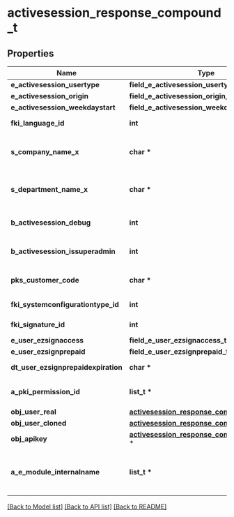 # activesession_response_compound_t

## Properties
Name | Type | Description | Notes
------------ | ------------- | ------------- | -------------
**e_activesession_usertype** | **field_e_activesession_usertype_t \*** |  | 
**e_activesession_origin** | **field_e_activesession_origin_t \*** |  | 
**e_activesession_weekdaystart** | **field_e_activesession_weekdaystart_t \*** |  | 
**fki_language_id** | **int** | The unique ID of the Language.  Valid values:  |Value|Description| |-|-| |1|French| |2|English| | 
**s_company_name_x** | **char \*** | The Name of the Company in the language of the requester | 
**s_department_name_x** | **char \*** | The Name of the Department in the language of the requester | 
**b_activesession_debug** | **int** | Whether the active session is in debug or not | 
**b_activesession_issuperadmin** | **int** | Whether the active session is superadmin or not | 
**pks_customer_code** | **char \*** | The customer code assigned to your account | 
**fki_systemconfigurationtype_id** | **int** | The unique ID of the Systemconfigurationtype | 
**fki_signature_id** | **int** | The unique ID of the Signature | [optional] 
**e_user_ezsignaccess** | **field_e_user_ezsignaccess_t \*** |  | 
**e_user_ezsignprepaid** | **field_e_user_ezsignprepaid_t \*** |  | [optional] 
**dt_user_ezsignprepaidexpiration** | **char \*** | The eZsign prepaid expiration date | [optional] 
**a_pki_permission_id** | **list_t \*** | An array of permissions granted to the user or api key | 
**obj_user_real** | [**activesession_response_compound_user_t**](activesession_response_compound_user.md) \* |  | 
**obj_user_cloned** | [**activesession_response_compound_user_t**](activesession_response_compound_user.md) \* |  | [optional] 
**obj_apikey** | [**activesession_response_compound_apikey_t**](activesession_response_compound_apikey.md) \* |  | [optional] 
**a_e_module_internalname** | **list_t \*** | An Array of Registered modules.  These are the modules that are Licensed to be used by the User or the API Key. | 

[[Back to Model list]](../README.md#documentation-for-models) [[Back to API list]](../README.md#documentation-for-api-endpoints) [[Back to README]](../README.md)


